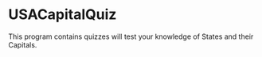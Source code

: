 # USACapitalQuiz
This program contains quizzes will test your knowledge of States and their Capitals.
